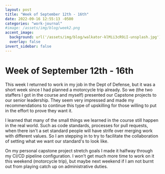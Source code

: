 ```yaml
---
layout: post
title: "Week of September 12th - 16th"
date: 2022-09-16 12:55:13 -0500
categories: "work-journal"
#image: /assets/img/blog/week2.png
accent_image:
  background: url('/assets/img/blog/walkator-klMii3cR9iI-unsplash.jpg') center/cover
  overlay: false
invert_sidebar: false
---
```


# Week of September 12th - 16th

This week I returned to work in my job in the Dept of Defense, but it was a short week since I had planned a motorcycle trip already.  So we (the two staffers I got in the course and myself) presented our Capstone projects to our senior leadership. They seem very impressed and made my recommendations to continue this type of upskilling for those willing to put in the effort to prove they want it. 

I learned that many of the small things we learned in the course still happen in the real world. Such as code standards, processes for pull requests, when there isn't a set standard people will have strife over merging work with different values. So I am stepping in to try to facilitate the collaboration of setting what we want our standard's to look like. 

On my personal capstone project stretch goals I made it halfway through my CI/CD pipeline configuration. I won't get much more time to work on it this weekend (motorcycle trip), but maybe next weekend if I am not burnt out from playing catch up on administrative duties. 

<!-- - **Something I am struggling with this week**  Learning how to trouble shoot build issues in docker. Lots of reading and googling.  

- **Something I learned this week**, I taught myself GitHub Actions and Digital Ocean to be able to set up a CI/CD pipeline for my project that will auto deploy upon a pull request. 

- **Something I have gotten better at this week**, being ok with things that are not working and accepting that there will always be a new challenge even on a potentially stable project. 

- **Some specific strategies I use to get unstuck are**, collaboration and research it always better to know where to find help from friends and peers.  -->
